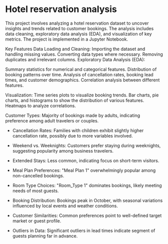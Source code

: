 # Hotel reservation analysis
This project involves analyzing a hotel reservation dataset to uncover insights and trends related to customer bookings. The analysis includes data cleaning, exploratory data analysis (EDA), and visualization of key metrics. The project is implemented in a Jupyter Notebook.

Key Features
Data Loading and Cleaning:
Importing the dataset and handling missing values.
Converting data types where necessary.
Removing duplicates and irrelevant columns.
Exploratory Data Analysis (EDA):

Summary statistics for numerical and categorical features.
Distribution of booking patterns over time.
Analysis of cancellation rates, booking lead times, and customer demographics.
Correlation analysis between different features.

Visualization:
Time series plots to visualize booking trends.
Bar charts, pie charts, and histograms to show the distribution of various features.
Heatmaps to analyze correlations.

Customer Types: Majority of bookings made by adults, indicating preference among adult travelers or couples.

* Cancellation Rates: Families with children exhibit slightly higher cancellation rate, possibly due to more variables involved.

* Weekend vs. Weeknights: Customers prefer staying during weeknights, suggesting popularity among business travelers.

* Extended Stays: Less common, indicating focus on short-term visitors.

* Meal Plan Preferences: "Meal Plan 1" overwhelmingly popular among non-cancelled bookings.

* Room Type Choices: "Room_Type 1" dominates bookings, likely meeting needs of most guests.

* Booking Distribution: Bookings peak in October, with seasonal variations influenced by local events and weather conditions.

* Customer Similarities: Common preferences point to well-defined target market or guest profile.

* Outliers in Data: Significant outliers in lead times indicate segment of guests planning far in advance.
